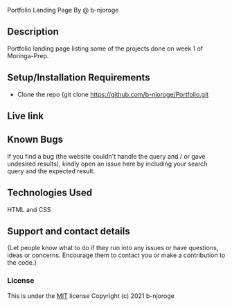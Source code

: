  Portfolio Landing Page
By @ b-njoroge
## Description
Portfolio landing page listing some of the projects done on week 1 of Moringa-Prep.
## Setup/Installation Requirements
* Clone the repo {git clone https://github.com/b-njoroge/Portfolio.git
## Live link
## Known Bugs
If you find a bug (the website couldn't handle the query and / or gave undesired results), kindly open an issue here by including your search query and the expected result.
## Technologies Used
HTML and CSS
## Support and contact details
{Let people know what to do if they run into any issues or have questions, ideas or concerns.  Encourage them to contact you or make a contribution to the code.}
### License
This is under the [MIT](LICENSE) license
Copyright (c) 2021 b-njoroge
